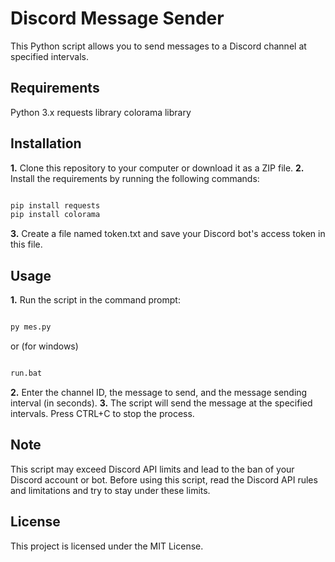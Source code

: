 # Discord Message Sender
This Python script allows you to send messages to a Discord channel at specified intervals.


## Requirements
Python 3.x
requests library
colorama library

## Installation
**1.** Clone this repository to your computer or download it as a ZIP file.
**2.** Install the requirements by running the following commands:

```py

pip install requests
pip install colorama

```
**3.** Create a file named token.txt and save your Discord bot's access token in this file.

## Usage
**1.** Run the script in the command prompt:

```py

py mes.py

```
or (for windows)
```py

run.bat

```


**2.** Enter the channel ID, the message to send, and the message sending interval (in seconds).
**3.** The script will send the message at the specified intervals. Press CTRL+C to stop the process.

## Note
This script may exceed Discord API limits and lead to the ban of your Discord account or bot. Before using this script, read the Discord API rules and limitations and try to stay under these limits.

## License
This project is licensed under the MIT License.

